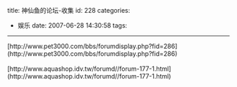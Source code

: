 title: 神仙鱼的论坛-收集
id: 228
categories:
  - 娱乐
date: 2007-06-28 14:30:58
tags:
---

<div id="msgcns!9697D6160EFEBC17!1111" class="bvMsg"><div>[http://www.pet3000.com/bbs/forumdisplay.php?fid=286](http://www.pet3000.com/bbs/forumdisplay.php?fid=286)</div>
<div> </div>
<div>[http://www.aquashop.idv.tw/forumd//forum-177-1.html](http://www.aquashop.idv.tw/forumd//forum-177-1.html)</div>
<div> </div>
<div> </div></div>